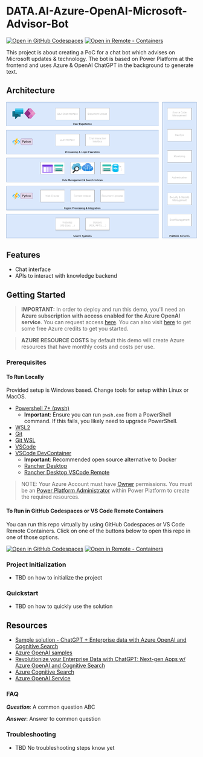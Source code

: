 # DATA.AI-Azure-OpenAI-Microsoft-Advisor-Bot

[![Open in GitHub Codespaces](https://img.shields.io/static/v1?style=for-the-badge&label=GitHub+Codespaces&message=Open&color=brightgreen&logo=github)](https://github.com/codespaces/new?hide_repo_select=true&ref=main&repo=599293758&machine=standardLinux32gb&devcontainer_path=.devcontainer%2Fdevcontainer.json&location=WestUs2)
[![Open in Remote - Containers](https://img.shields.io/static/v1?style=for-the-badge&label=Remote%20-%20Containers&message=Open&color=blue&logo=visualstudiocode)](https://vscode.dev/redirect?url=vscode://ms-vscode-remote.remote-containers/cloneInVolume?url=https://github.com/AMBGASG/DATA.AI-Azure-OpenAI-Microsoft-Advisor-Bot)

This project is about creating a PoC for a chat bot which advises on Microsoft updates & technology.
The bot is based on Power Platform at the frontend and uses Azure & OpenAI ChatGPT in the background to generate text.

## Architecture

![Architecture Overview](docs/architecture/Application%20Blueprint.png)

## Features

* Chat interface
* APIs to interact with knowledge backend

## Getting Started

> **IMPORTANT:** In order to deploy and run this demo, you'll need an **Azure subscription with access enabled for the Azure OpenAI service**. You can request access [here](https://aka.ms/oaiapply). You can also visit [here](https://azure.microsoft.com/free/cognitive-search/) to get some free Azure credits to get you started.

> **AZURE RESOURCE COSTS** by default this demo will create Azure resources that have monthly costs and costs per use.

### Prerequisites

#### To Run Locally
Provided setup is Windows based. Change tools for setup within Linux or MacOS.
- [Powershell 7+ (pwsh)](https://github.com/powershell/powershell)
   - **Important**: Ensure you can run `pwsh.exe` from a PowerShell command. If this fails, you likely need to upgrade PowerShell.
- [WSL2](https://learn.microsoft.com/en-us/windows/wsl/install)
- [Git](https://git-scm.com/downloads)
- [Git WSL](https://learn.microsoft.com/en-us/windows/wsl/tutorials/wsl-git)
- [VSCode](https://code.visualstudio.com/download)
- [VSCode DevContainer](https://code.visualstudio.com/docs/devcontainers/containers#_system-requirements)
  - **Important**: Recommended open source alternative to Docker
  - [Rancher Desktop](https://docs.rancherdesktop.io/getting-started/installation/)
  - [Rancher Desktop VSCode Remote](https://docs.rancherdesktop.io/how-to-guides/vs-code-remote-containers/)

>NOTE: Your Azure Account must have [Owner](https://learn.microsoft.com/azure/role-based-access-control/built-in-roles#owner) permissions. You must be an [Power Platform Administrator](https://learn.microsoft.com/en-us/power-platform/admin/use-service-admin-role-manage-tenant#power-platform-administrator) within Power Platform to create the required resources.

#### To Run in GitHub Codespaces or VS Code Remote Containers

You can run this repo virtually by using GitHub Codespaces or VS Code Remote Containers.  Click on one of the buttons below to open this repo in one of those options.

[![Open in GitHub Codespaces](https://img.shields.io/static/v1?style=for-the-badge&label=GitHub+Codespaces&message=Open&color=brightgreen&logo=github)](https://github.com/codespaces/new?hide_repo_select=true&ref=main&repo=599293758&machine=standardLinux32gb&devcontainer_path=.devcontainer%2Fdevcontainer.json&location=WestUs2)
[![Open in Remote - Containers](https://img.shields.io/static/v1?style=for-the-badge&label=Remote%20-%20Containers&message=Open&color=blue&logo=visualstudiocode)](https://vscode.dev/redirect?url=vscode://ms-vscode-remote.remote-containers/cloneInVolume?url=https://github.com/AMBGASG/DATA.AI-Azure-OpenAI-Microsoft-Advisor-Bot)

### Project Initialization

* TBD on how to initialize the project

### Quickstart

* TBD on how to quickly use the solution

## Resources

* [Sample solution - ChatGPT + Enterprise data with Azure OpenAI and Cognitive Search](https://github.com/Azure-Samples/azure-search-openai-demo)
* [Azure OpenAI samples](https://github.com/Azure/azure-openai-samples)
* [Revolutionize your Enterprise Data with ChatGPT: Next-gen Apps w/ Azure OpenAI and Cognitive Search](https://aka.ms/entgptsearchblog)
* [Azure Cognitive Search](https://learn.microsoft.com/azure/search/search-what-is-azure-search)
* [Azure OpenAI Service](https://learn.microsoft.com/azure/cognitive-services/openai/overview)

### FAQ

***Question***: A common question ABC

***Answer***: Answer to common question

### Troubleshooting

* TBD No troubleshooting steps know yet